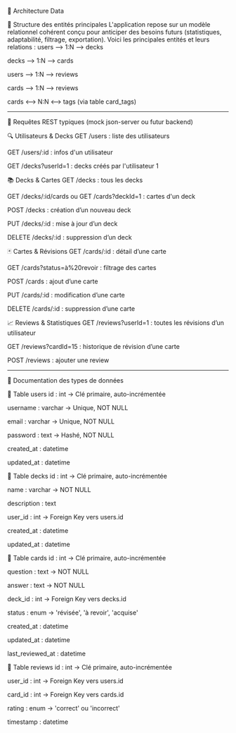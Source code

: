 📐 Architecture Data

🧱 Structure des entités principales
L'application repose sur un modèle relationnel cohérent conçu pour anticiper des besoins futurs (statistiques, adaptabilité, filtrage, exportation). Voici les principales entités et leurs relations :
users ⟶ 1:N ⟶ decks

decks ⟶ 1:N ⟶ cards

users ⟶ 1:N ⟶ reviews

cards ⟶ 1:N ⟶ reviews

cards ⟷ N:N ⟷ tags (via table card_tags)

------------------------------------------------------------
🔗 Requêtes REST typiques (mock json-server ou futur backend)

🔍 Utilisateurs & Decks
GET /users : liste des utilisateurs

GET /users/:id : infos d'un utilisateur

GET /decks?userId=1 : decks créés par l'utilisateur 1

📚 Decks & Cartes
GET /decks : tous les decks

GET /decks/:id/cards ou GET /cards?deckId=1 : cartes d'un deck

POST /decks : création d’un nouveau deck

PUT /decks/:id : mise à jour d’un deck

DELETE /decks/:id : suppression d’un deck

🃏 Cartes & Révisions
GET /cards/:id : détail d’une carte

GET /cards?status=à%20revoir : filtrage des cartes

POST /cards : ajout d’une carte

PUT /cards/:id : modification d’une carte

DELETE /cards/:id : suppression d’une carte

📈 Reviews & Statistiques
GET /reviews?userId=1 : toutes les révisions d’un utilisateur

GET /reviews?cardId=15 : historique de révision d’une carte

POST /reviews : ajouter une review

------------------------------------------------------------
🧾 Documentation des types de données

📄 Table users
id : int → Clé primaire, auto-incrémentée

username : varchar → Unique, NOT NULL

email : varchar → Unique, NOT NULL

password : text → Hashé, NOT NULL

created_at : datetime

updated_at : datetime

📄 Table decks
id : int → Clé primaire, auto-incrémentée

name : varchar → NOT NULL

description : text

user_id : int → Foreign Key vers users.id

created_at : datetime

updated_at : datetime

📄 Table cards
id : int → Clé primaire, auto-incrémentée

question : text → NOT NULL

answer : text → NOT NULL

deck_id : int → Foreign Key vers decks.id

status : enum → 'révisée', 'à revoir', 'acquise'

created_at : datetime

updated_at : datetime

last_reviewed_at : datetime

📄 Table reviews
id : int → Clé primaire, auto-incrémentée

user_id : int → Foreign Key vers users.id

card_id : int → Foreign Key vers cards.id

rating : enum → 'correct' ou 'incorrect'

timestamp : datetime






